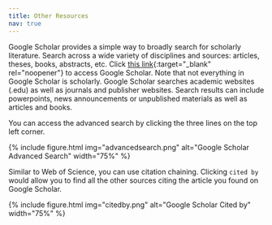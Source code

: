 ```yaml
---
title: Other Resources
nav: true
---
```


Google Scholar provides a simple way to broadly search for scholarly literature. Search across a wide variety of disciplines and sources: articles, theses, books, abstracts, etc. Click [this link](https://uidaho.idm.oclc.org/login?url=https://scholar.google.com/){:target="_blank" rel="noopener"} to access Google Scholar. Note that not everything in Google Scholar is scholarly. Google Scholar searches academic websites (.edu) as well as journals and publisher websites. Search results can include powerpoints, news announcements or unpublished materials as well as articles and books. 

You can access the advanced search by clicking the three lines on the top left corner.

{% include figure.html img="advancedsearch.png" alt="Google Scholar Advanced Search" width="75%" %}

Similar to Web of Science, you can use citation chaining. Clicking `cited by` would allow you to find all the other sources citing the article you found on Google Scholar.

{% include figure.html img="citedby.png" alt="Google Scholar Cited by" width="75%" %}
